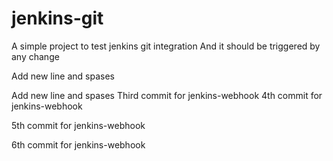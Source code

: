 # jenkins-git

A simple project to test jenkins git integration
And it should be triggered by any change



Add new line and spases


Add new line and spases
Third commit for jenkins-webhook
4th commit for jenkins-webhook

5th commit for jenkins-webhook

6th commit for jenkins-webhook

